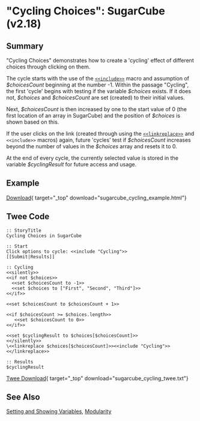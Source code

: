 # "Cycling Choices": SugarCube (v2.18)

## Summary

"Cycling Choices" demonstrates how to create a 'cycling' effect of different choices through clicking on them.

The cycle starts with the use of the [`<<include>>`](http://www.motoslave.net/sugarcube/2/docs/macros.html#macros-include) macro and assumption of *\$choicesCount* beginning at the number -1. Within the passage "Cycling", the first 'cycle' begins with testing if the variable *\$choices* exists. If it does not, *\$choices* and *\$choicesCount* are set (created) to their initial values.

Next, *\$choicesCount* is then increased by one to the start value of 0 (the first location of an array in SugarCube) and the position of *\$choices* is shown based on this.

If the user clicks on the link (created through using the [`<<linkreplace>>`](http://www.motoslave.net/sugarcube/2/docs/macros.html#macros-linkreplace) and `<<include>>` macros) again, future 'cycles' test if *\$choicesCount* increases beyond the number of values in the *\$choices* array and resets it to 0.

At the end of every cycle, the currently selected value is stored in the variable *\$cyclingResult* for future access and usage.

## Example

[Download](sugarcube_cycling_example.html){ target="_top" download="sugarcube_cycling_example.html"}

## Twee Code

```twee
:: StoryTitle
Cycling Choices in SugarCube

:: Start
Click options to cycle: <<include "Cycling">>
[[Submit|Results]]

:: Cycling
<<silently>>
<<if not $choices>>
  <<set $choicesCount to -1>>
  <<set $choices to ["First", "Second", "Third"]>>
<</if>>

<<set $choicesCount to $choicesCount + 1>>

<<if $choicesCount >= $choices.length>>
   <<set $choicesCount to 0>>
<</if>>

<<set $cyclingResult to $choices[$choicesCount]>>
<</silently>>
\<<linkreplace $choices[$choicesCount]>><<include "Cycling">><</linkreplace>>

:: Results
$cyclingResult

```

[Twee Download](sugarcube_cycling_twee.txt){ target="_top" download="sugarcube_cycling_twee.txt"}

## See Also

[Setting and Showing Variables](../../settingandshowing/sugarcube/sugarcube_settingandshowing.md), [Modularity](../../modularity/sugarcube/sugarcube_modularity.md)
